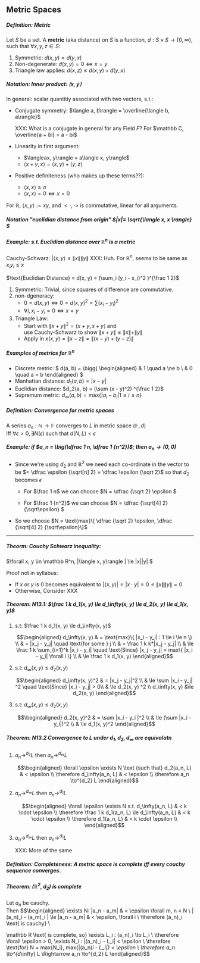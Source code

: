 ## Metric Spaces

##### Definition: Metric

Let $S$ be a set. A **metric** (aka distance) on $S$ is a function,
$d: S \times S \to [0, \infty)$,  
such that $\forall x, y, z \in S$:

1. Symmetric: $d(x, y) = d(y, x)$
2. Non-degenerate: $d(x, y) = 0 \Leftrightarrow x = y$
3. Triangle law applies: $d(x, z) \le d(x, y) + d(y, x)$

##### Notation: Inner product: $\langle x, y\rangle$

In general: scalar quantitiy associated with two vectors, s.t.:

* Conjugate symmetry: $\langle a, b\rangle = \overline{\langle b, a\rangle}$

  XXX: What is a conjugate in general for any Field $F$?
  For $\mathbb C, \overline{a + bi} = a - bi$

* Linearity in first argument:
  - $\langleax, y\rangle = a\langle x, y\rangle$
  - $\langle x + y, x\rangle = \langle x, y\rangle + \langle y, z\rangle$

* Positive definiteness (who makes up these terms??):
  - $\langle x, x\rangle \ge o$
  - $\langle x, x\rangle = 0 \Leftrightarrow x = 0$

For $\mathbb R$, $\langle x, y \rangle := xy$, and $<\cdot, \cdot>$ is
commutative, linear for all arguments.

##### Notation "euclidian distance from origin" $\|x\|= \sqrt{\langle x, x \rangle} $

##### Example: s.t. Euclidian distance over $\mathbb R^n$ is a metric

Cauchy-Schwarz: $|\langle x, y \rangle \le \|x\|\|y\|$
XXX: Huh. For $\mathbb R^n$, seems to be same as $x_i y_i \le x$

$\text{Euclidian Distance} = d(x, y) = (\sum_i (y_i - x_i)^2 )^{\frac 1 2}$

1. Symmetric: Trivial, since squares of difference are commutative.
2. non-dgeneracy: 
   - $0 = d(x, y) \Leftrightarrow 0 = d(x, y) ^ 2 = \sum(x_i - y_i)^2$
   - $\forall i, x_i - y_i = 0 \Leftrightarrow x = y$
3. Triangle Law:
   - Start with $\|x + y\|^2 = \langle x + y, x + y \rangle$ and  
     use Cauchy-Schwarz to show $\|x + y\| \le \|x\| + \|y\|$
   - Apply in $x(x, y) = \|x - z\| = \|(x - y) + (y -z)\|$

##### Examples of metrics for $\mathbb R^n$

* Discrete metric:
  $ d(a, b) = \bigg\{
      \begin{aligned}
       & 1 \quad a \ne b \\
       & 0 \quad a = b 
     \end{aligned}
  $
* Manhattan distance: $d_1(a, b) = |x - y|$
* Euclidian distance: $d_2(a, b) = (\sum (x - y)^2) ^{\frac 1 2}$
* Supremum metric: $d_\infty(a, b) = \text{max}\{|a_i - b_i| 1 \le i \le n \}$

##### Definition: Convergence for metric spaces

A series $a_n: \mathbb N \to \mathbb F$ converges to $L$ in metric space $(\mathbb F, d)$  
iff $\forall \epsilon > 0, \exists N(\epsilon)$ such that $d(N, L) < \epsilon$

##### Example: if $a_n = \big(\dfrac 1 n, \dfrac 1 {n^2})$; then $a_n \to (0, 0)$

* Since we're using $d_2$ and $\mathbb R^2$ we need each co-ordinate in the
  vector to be $< \dfrac \epsilon {\sqrt[n] 2} = \dfrac \epsilon {\sqrt 2}$ so that
  $d_2$ becomes $\epsilon$
  - For $\frac 1 n$ we can choose $N = \dfrac {\sqrt 2} \epsilon $

  - For $\frac 1 {n^2}$ we can choose $N = \dfrac {\sqrt[4] 2} {\sqrt\epsilon} $
* So we choose $N = \text{max}\{ \dfrac {\sqrt 2} \epsilon, \dfrac {\sqrt[4] 2} {\sqrt\epsilon}\}$


---

##### Theorm: Couchy Schwarz inequality:
$\forall x, y \in \mathbb R^n, |\langle x, y\rangle | \le \|x\|\|y\| $

Proof not in syllabus:
* If $x$ or $y$ is $0$ becomes equivalent to
  $|\langle x, y\rangle| = |x \cdot y| = 0 \le \|x\|\|y\| = 0$
* Otherwise, Consider  XXX

##### Theorem: N13.1: $\frac 1 k d_1(x, y) \le d_\infty(x, y) \le d_2(x, y) \le d_1(x, y)$

1. s.t: $\frac 1 k d_1(x, y) \le d_\infty(x, y)$
   
   $$\begin{aligned}
   d_\infty(x, y) & = \text{max}\{ |x_i - y_i| : 1 \le i \le n \} \\
                  & = |x_j - y_j| \quad \text{for some } j        \\
                  & = \frac 1 k k*|x_j - y_j| \\
                  & \le \frac 1 k \sum_{i=1}^k |x_i - y_i|
                      \quad \text{Since} |x_j - y_j| = max\{ |x_i - y_i| \forall i \} \\
                  & \le \frac 1 k d_1(x, y)
   \end{aligned}$$

2.  s.t: $d_\infty(x, y) \le d_2(x, y)$

    $$\begin{aligned}
       d_\infty(x, y)^2 & = |x_j - y_j|^2 \\
                        & \le \sum |x_i - y_j| ^2 \quad \text{Since} |x_i - y_j| > 0\\
                        & \le d_2(x, y) ^2 \\
         d_\infty(x, y) &\le d_2(x, y)
    \end{aligned}$$

3.  s.t: $d_\infty(x, y) \le d_2(x, y)$

    $$\begin{aligned}
        d_2(x, y)^2 & = \sum |x_i - y_i |^2  \\
                    & \le (\sum |x_i - y_i|)^2 \\
                    & \le d_1(x, y)^2
    \end{aligned}$$

##### Theorem: N13.2 Convergence to $L$ under $d_1, d_2, d_\infty$ are equivalatn

1. $a_n \to^{d_2} L$ then $a_n \to^{d_\infty} L$

   $$\begin{aligned}
        \forall \epsilon \exists N  \text {such that} d_2(a_n, L) & < \epsilon \\
        \therefore d_\infty(a_n, L)      & < \epsilon \\
        \therefore a_n \to^{d_2} L
   \end{aligned}$$

2. $a_n \to^{d_\infty} L$ then $a_n \to^{d_1} L$

   $$\begin{aligned}
        \forall \epsilon \exists N s.t. d_\infty(a_n, L) & < k \cdot \epsilon \\
        \therefore \frac 1 k d_1(a_n, L) \le d_\infty(a_n, L) & < k \cdot \epsilon \\
        \therefore d_1(a_n, L) & <  k \cdot \epsilon \\
   \end{aligned}$$

2. $a_n \to^{d_\infty} L$ then $a_n \to^{d_1} L$

   XXX: More of the same


##### Definition: Completeness: A metric space is complete iff every couchy sequence converges.

##### Theorem: $(\mathbb R^2, d_2)$ is complete

Let $a_n$ be cauchy.  
Then 
$$\begin{aligned}
\exists N: |a_n - a_m| &  < \epsilon \forall m, n < N \\
|(a_n)_i - (a_m)_i | \le |a_n - a_m|  & < \epsilon,  \forall i \\
\therefore (a_n)_i \text{ is cauchy} \\

\mathbb R \text{ is complete, so} \exists L_i : (a_n)_i \to L_i \\
\therefore \forall \epsilon > 0, \exists N_i : |(a_n)_i - L_i| < \epsilon \\
\therefore \text{for} N = max\{N_i\}, max{|(a_n)_i - L_i|} < \epsilon \\
\therefore a_n \to^{d_\infty} L \Rightarrow a_n \to^{d_2} L
\end{aligned}$$

